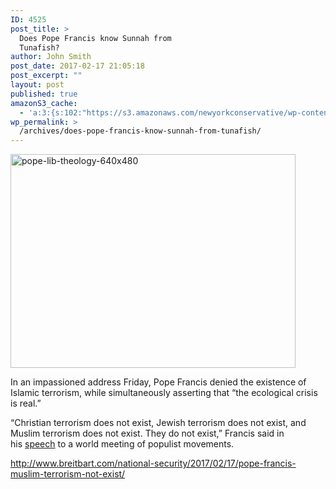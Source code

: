 ```yaml
---
ID: 4525
post_title: >
  Does Pope Francis know Sunnah from
  Tunafish?
author: John Smith
post_date: 2017-02-17 21:05:18
post_excerpt: ""
layout: post
published: true
amazonS3_cache:
  - 'a:3:{s:102:"https://s3.amazonaws.com/newyorkconservative/wp-content/uploads/2017/02/17210239/Pope-Lib-Theology.jpg";a:1:{s:9:"timestamp";i:1487383518;}s:110:"https://s3.amazonaws.com/newyorkconservative/wp-content/uploads/2017/02/17210239/Pope-Lib-Theology-640x480.jpg";a:1:{s:9:"timestamp";i:1487383518;}s:135:"http://w2.vatican.va/content/francesco/en/messages/pont-messages/2017/documents/papa-francesco_20170210_movimenti-popolari-modesto.html";a:1:{s:9:"timestamp";i:1487383518;}}'
wp_permalink: >
  /archives/does-pope-francis-know-sunnah-from-tunafish/
---
```

<a href="https://s3.amazonaws.com/newyorkconservative/wp-content/uploads/2017/02/17210239/Pope-Lib-Theology-640x480.jpg"><img class="alignnone  wp-image-4526" src="https://s3.amazonaws.com/newyorkconservative/wp-content/uploads/2017/02/17210239/Pope-Lib-Theology-640x480.jpg" alt="pope-lib-theology-640x480" width="456" height="342" /></a>

In an impassioned address Friday, Pope Francis denied the existence of Islamic terrorism, while simultaneously asserting that “the ecological crisis is real.”

“Christian terrorism does not exist, Jewish terrorism does not exist, and Muslim terrorism does not exist. They do not exist,” Francis said in his <a href="http://w2.vatican.va/content/francesco/en/messages/pont-messages/2017/documents/papa-francesco_20170210_movimenti-popolari-modesto.html">speech</a> to a world meeting of populist movements.

<a href="http://www.breitbart.com/national-security/2017/02/17/pope-francis-muslim-terrorism-not-exist/">http://www.breitbart.com/national-security/2017/02/17/pope-francis-muslim-terrorism-not-exist/</a>